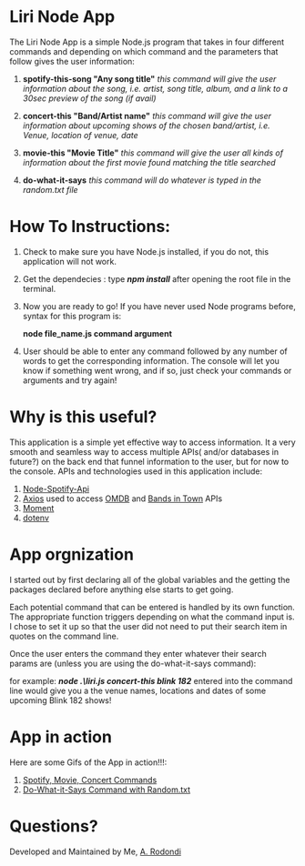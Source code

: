 # Liri Node App
The Liri Node App is a simple Node.js program that takes in four different commands and depending on which command and the parameters that follow gives the user information:

1. **spotify-this-song "Any song title"** *this command will give the user information about the song, i.e. artist, song title, album, and a link to a 30sec preview of the song (if avail)*

2. **concert-this "Band/Artist name"** *this command will give the user information about upcoming shows of the chosen band/artist, i.e. Venue, location of venue, date*

3. **movie-this "Movie Title"** *this command will give the user all kinds of information about the first movie found matching the title searched*

4. **do-what-it-says** *this command will do whatever is typed in the random.txt file*

# How To Instructions:

1. Check to make sure you have Node.js installed, if you do not, this application will not work.

2. Get the dependecies : type ***npm install*** after opening the root file in the terminal.

3. Now you are ready to go! If you have never used Node programs before, syntax for this program is:

    **node file_name.js command argument**

4. User should be able to enter any command followed by any number of words to get the corresponding information. The console will let you know if something went wrong, and if so, just check your commands or arguments and try again!

 # Why is this useful?

 This application is a simple yet effective way to access information. It a very smooth and seamless way to access multiple APIs( and/or databases in future?) on the back end that  funnel information to the user, but for now to the console. APIs and technologies used in this application include:
 1. [Node-Spotify-Api](https://www.npmjs.com/package/node-spotify-api)
 2. [Axios](https://www.npmjs.com/package/axios) used to access [OMDB](http://www.omdbapi.com/) and [Bands in Town](https://www.artists.bandsintown.com/support/api-installation) APIs
 3. [Moment](https://www.npmjs.com/package/moment)
 4. [dotenv](https://www.npmjs.com/package/dotenv)


# App orgnization
I started out by first declaring all of the global variables and the getting the packages declared before anything else starts to get going.

Each potential command that can be entered is handled by its own function. The appropriate function triggers depending on what the command input is. I chose to set it up so that the user did not need to put their search item in quotes on the command line.

Once the user enters the command they enter whatever their search params are (unless you are using the do-what-it-says command):

for example: ***node .\liri.js concert-this blink 182*** entered into the command line would give you a the venue names, locations and dates of some upcoming Blink 182 shows!

# App in action
Here are some Gifs of the App in action!!!: 

1. [Spotify, Movie, Concert Commands](https://recordit.co/whkWMW1Xeo) 
2. [Do-What-it-Says Command with Random.txt](https://recordit.co/z9SSVs12UE)






 # Questions?
Developed and Maintained by Me, [A. Rodondi](https://github.com/atrodondi)
 